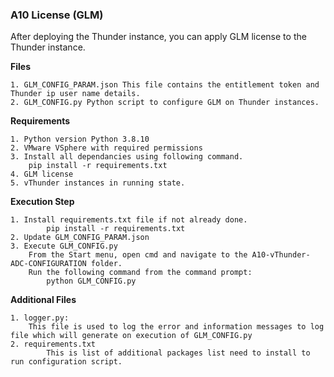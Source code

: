 ### A10 License (GLM)
After deploying the Thunder instance, you can apply GLM license to the Thunder instance.

**Files**

    1. GLM_CONFIG_PARAM.json This file contains the entitlement token and Thunder ip user name details.
    2. GLM_CONFIG.py Python script to configure GLM on Thunder instances. 

**Requirements**

    1. Python version Python 3.8.10
    2. VMware VSphere with required permissions
    3. Install all dependancies using following command. 
        pip install -r requirements.txt
    4. GLM license
    5. vThunder instances in running state.

**Execution Step**


    1. Install requirements.txt file if not already done.
            pip install -r requirements.txt
    2. Update GLM_CONFIG_PARAM.json
    3. Execute GLM_CONFIG.py
	    From the Start menu, open cmd and navigate to the A10-vThunder-ADC-CONFIGURATION folder.	
	    Run the following command from the command prompt:
            python GLM_CONFIG.py

**Additional Files**


	1. logger.py:
		This file is used to log the error and information messages to log file which will generate on execution of GLM_CONFIG.py
	2. requirements.txt
     		This is list of additional packages list need to install to run configuration script. 

			
